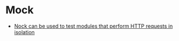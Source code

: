 # Mock

- [Nock can be used to test modules that perform HTTP requests in isolation](https://github.com/nock/nock)
